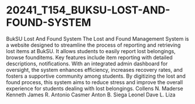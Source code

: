 # 20241_T154_BUKSU-LOST-AND-FOUND-SYSTEM
BukSU Lost And Found System
The Lost and Found Management System is a website designed to streamline the process of reporting
and retrieving lost items at BukSU. It allows students to easily report lost belongings, browse founditems.
Key features include item reporting with detailed descriptions, notifications.
With an integrated admin dashboard for oversight, the system enhances efficiency, increases recovery rates,
and fosters a supportive community among students. By digitizing the lost and found process, this system aims to reduce stress and improve the overall experience for students dealing with lost belongings.
Collens N. Maderse Kenneth James R. Antonio Casmer Anton B. Siega Leonel Dave L. Liza
